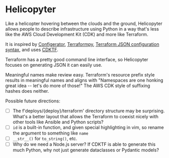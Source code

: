 # Helicopyter

Like a helicopter hovering between the clouds and the ground, Helicopyter allows people to describe infrastructure using Python in a way that's less like the AWS Cloud Development Kit (CDK) and more like Terraform.

It is inspired by [Configerator](https://research.facebook.com/file/877841159827226/holistic-configuration-management-at-facebook.pdf), [Terraformpy](https://github.com/NerdWalletOSS/terraformpy), [Terraform JSON configuration syntax](https://developer.hashicorp.com/terraform/language/syntax/json), and uses [CDKTF](https://github.com/hashicorp/terraform-cdk).

Terraform has a pretty good command line interface, so Helicopyter focuses on generating JSON it can easily use.

Meaningful names make review easy. Terraform's resource prefix style results in meaningful names and aligns with "Namespaces are one honking great idea -- let's do more of those!" The AWS CDK style of suffixing hashes does neither.

Possible future directions:
- [ ] The f'deploys/{deploy}/terraform' directory structure may be surprising. What's a better layout that allows the Terraform to coexist nicely with other tools like Ansible and Python scripts?
- [ ] `id` is a built-in function, and given special highlighting in vim, so rename the argument to something like `name`
- [ ] `__str__()` for `to_string()`, etc.
- [ ] Why do we need a Node.js server? If CDKTF is able to generate this much Python, why not just generate dataclasses or Pydantic models?
